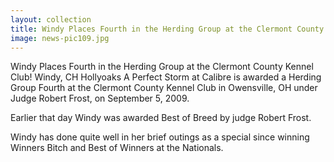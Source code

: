 ```yaml
---
layout: collection
title: Windy Places Fourth in the Herding Group at the Clermont County Kennel Club
image: news-pic109.jpg
---
```

Windy Places Fourth in the Herding Group at the Clermont County Kennel Club!
 Windy, CH Hollyoaks A Perfect Storm at Calibre is awarded a Herding Group Fourth at the Clermont County Kennel Club in Owensville, OH under Judge Robert Frost, on September 5, 2009.
 
 Earlier that day Windy was awarded Best of Breed by judge Robert Frost.
 
 Windy has done quite well in her brief outings as a special since winning Winners Bitch and Best of Winners at the Nationals. 
 
 
